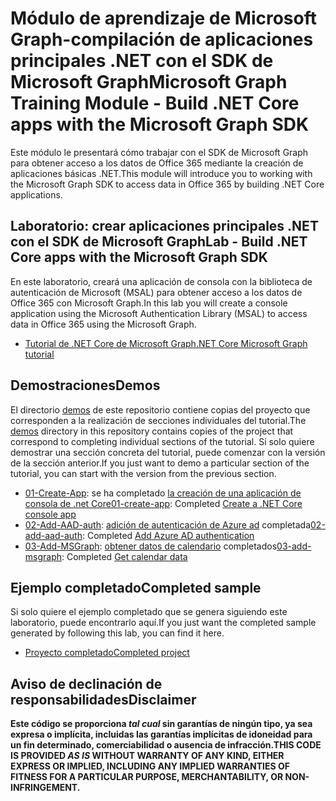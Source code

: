 # <a name="microsoft-graph-training-module---build-net-core-apps-with-the-microsoft-graph-sdk"></a><span data-ttu-id="78b7f-101">Módulo de aprendizaje de Microsoft Graph-compilación de aplicaciones principales .NET con el SDK de Microsoft Graph</span><span class="sxs-lookup"><span data-stu-id="78b7f-101">Microsoft Graph Training Module - Build .NET Core apps with the Microsoft Graph SDK</span></span>

<span data-ttu-id="78b7f-102">Este módulo le presentará cómo trabajar con el SDK de Microsoft Graph para obtener acceso a los datos de Office 365 mediante la creación de aplicaciones básicas .NET.</span><span class="sxs-lookup"><span data-stu-id="78b7f-102">This module will introduce you to working with the Microsoft Graph SDK to access data in Office 365 by building .NET Core applications.</span></span>

## <a name="lab---build-net-core-apps-with-the-microsoft-graph-sdk"></a><span data-ttu-id="78b7f-103">Laboratorio: crear aplicaciones principales .NET con el SDK de Microsoft Graph</span><span class="sxs-lookup"><span data-stu-id="78b7f-103">Lab - Build .NET Core apps with the Microsoft Graph SDK</span></span>

<span data-ttu-id="78b7f-104">En este laboratorio, creará una aplicación de consola con la biblioteca de autenticación de Microsoft (MSAL) para obtener acceso a los datos de Office 365 con Microsoft Graph.</span><span class="sxs-lookup"><span data-stu-id="78b7f-104">In this lab you will create a console application using the Microsoft Authentication Library (MSAL) to access data in Office 365 using the Microsoft Graph.</span></span>

- [<span data-ttu-id="78b7f-105">Tutorial de .NET Core de Microsoft Graph</span><span class="sxs-lookup"><span data-stu-id="78b7f-105">.NET Core Microsoft Graph tutorial</span></span>](https://docs.microsoft.com/graph/tutorials/dotnet-core)

## <a name="demos"></a><span data-ttu-id="78b7f-106">Demostraciones</span><span class="sxs-lookup"><span data-stu-id="78b7f-106">Demos</span></span>

<span data-ttu-id="78b7f-107">El directorio [demos](./demos) de este repositorio contiene copias del proyecto que corresponden a la realización de secciones individuales del tutorial.</span><span class="sxs-lookup"><span data-stu-id="78b7f-107">The [demos](./demos) directory in this repository contains copies of the project that correspond to completing individual sections of the tutorial.</span></span> <span data-ttu-id="78b7f-108">Si solo quiere demostrar una sección concreta del tutorial, puede comenzar con la versión de la sección anterior.</span><span class="sxs-lookup"><span data-stu-id="78b7f-108">If you just want to demo a particular section of the tutorial, you can start with the version from the previous section.</span></span>

- <span data-ttu-id="78b7f-109">[01-Create-App](demos/01-create-app): se ha completado [la creación de una aplicación de consola de .net Core](https://docs.microsoft.com/graph/tutorials/dotnet-core?tutorial-step=1)</span><span class="sxs-lookup"><span data-stu-id="78b7f-109">[01-create-app](demos/01-create-app): Completed [Create a .NET Core console app](https://docs.microsoft.com/graph/tutorials/dotnet-core?tutorial-step=1)</span></span>
- <span data-ttu-id="78b7f-110">[02-Add-AAD-auth](demos/02-add-aad-auth): [adición de autenticación de Azure ad](https://docs.microsoft.com/graph/tutorials/dotnet-core?tutorial-step=3) completada</span><span class="sxs-lookup"><span data-stu-id="78b7f-110">[02-add-aad-auth](demos/02-add-aad-auth): Completed [Add Azure AD authentication](https://docs.microsoft.com/graph/tutorials/dotnet-core?tutorial-step=3)</span></span>
- <span data-ttu-id="78b7f-111">[03-Add-MSGraph](demos/03-add-msgraph): [obtener datos de calendario](https://docs.microsoft.com/graph/tutorials/dotnet-core?tutorial-step=4) completados</span><span class="sxs-lookup"><span data-stu-id="78b7f-111">[03-add-msgraph](demos/03-add-msgraph): Completed [Get calendar data](https://docs.microsoft.com/graph/tutorials/dotnet-core?tutorial-step=4)</span></span>

## <a name="completed-sample"></a><span data-ttu-id="78b7f-112">Ejemplo completado</span><span class="sxs-lookup"><span data-stu-id="78b7f-112">Completed sample</span></span>

<span data-ttu-id="78b7f-113">Si solo quiere el ejemplo completado que se genera siguiendo este laboratorio, puede encontrarlo aquí.</span><span class="sxs-lookup"><span data-stu-id="78b7f-113">If you just want the completed sample generated by following this lab, you can find it here.</span></span>

- [<span data-ttu-id="78b7f-114">Proyecto completado</span><span class="sxs-lookup"><span data-stu-id="78b7f-114">Completed project</span></span>](demos/03-add-msgraph)

## <a name="disclaimer"></a><span data-ttu-id="78b7f-115">Aviso de declinación de responsabilidades</span><span class="sxs-lookup"><span data-stu-id="78b7f-115">Disclaimer</span></span>

<span data-ttu-id="78b7f-116">**Este código se proporciona _tal cual_ sin garantías de ningún tipo, ya sea expresa o implícita, incluidas las garantías implícitas de idoneidad para un fin determinado, comerciabilidad o ausencia de infracción.**</span><span class="sxs-lookup"><span data-stu-id="78b7f-116">**THIS CODE IS PROVIDED _AS IS_ WITHOUT WARRANTY OF ANY KIND, EITHER EXPRESS OR IMPLIED, INCLUDING ANY IMPLIED WARRANTIES OF FITNESS FOR A PARTICULAR PURPOSE, MERCHANTABILITY, OR NON-INFRINGEMENT.**</span></span>
